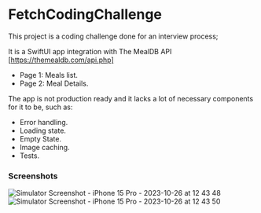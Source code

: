 # FetchCodingChallenge

This project is a coding challenge done for an interview process;

It is a SwiftUI app integration with The MealDB API [https://themealdb.com/api.php]

- Page 1: Meals list.
- Page 2: Meal Details.

The app is not production ready and it lacks a lot of necessary components for it to be, such as:
- Error handling.
- Loading state.
- Empty State.
- Image caching.
- Tests. 

### Screenshots 

![Simulator Screenshot - iPhone 15 Pro - 2023-10-26 at 12 43 48](https://github.com/4omar9/FetchCodingChallenge/assets/6820757/e42947db-c67b-4b8e-941a-6544259966c5)
![Simulator Screenshot - iPhone 15 Pro - 2023-10-26 at 12 43 50](https://github.com/4omar9/FetchCodingChallenge/assets/6820757/795d21bd-2690-424d-a714-1ab7add933a7)
